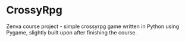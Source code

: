# CrossyRpg

Zenva course project - simple crossyrpg game written in Python using Pygame, slightly built upon after finishing the course.
